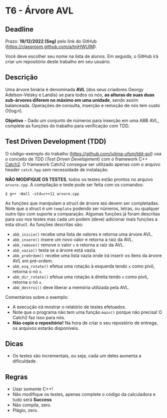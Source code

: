 
# T6 - Árvore AVL

## Deadline

Prazo: **19/12/2022 (Seg)** pelo link do GitHub (https://classroom.github.com/a/tniHWUIM).

Você deve escolher seu nome na lista de alunos. Em seguida, o GitHub irá criar um repositório deste trabalho em seu usuário.

## Descrição

Uma árvore binária é denominada **AVL** (dos seus criadores Georgy
Adelson-Velsky e Landis) se para todos os nós, **as alturas de suas duas
sub-árvores diferem no máximo em uma unidade**, sendo assim balanceada.
Operações de consulta, inserção e remoção de nós tem custo $O(\log n)$.


**Objetivo** - Dado um conjunto de números para inserção em uma ABB AVL, complete as funções do trabalho para verificação com TDD.

## Test Driven Development (TDD)

O código-exemplo do trabalho (https://github.com/jvlima-ufsm/tdd-avl) usa o conceito de TDD (*Test Driven Development*) com o framework C++ [Catch2](https://github.com/catchorg/Catch2/tree/v2.x).
O framework Catch2 consegue ser utilizado apenas com o arquivo header `catch.hpp` sem necessidade de instalação.

**NÃO MODIFIQUE OS TESTES**, todos os testes estão prontos no arquivo `arvore.cpp`. A compilação e teste pode ser feita com os comandos:
```
$ g++ -Wall -std=c++11 arvore.cpp 
```

As funções que manipulam a struct de árvore `Abb` devem ser completadas. Note que a struct é um `template` podendo ser números, letras, ou qualquer outro tipo com suporte a comparação. Algumas funções já foram descritas para uso nos testes mas cada um podem (deve) adicionar mais funções a esta struct. As funções descritas são:
- `abb_inicia()` recebe uma lista de valores e retorna uma árvore AVL.
- `abb_insere()` insere um novo valor e retorna a raiz da AVL.
- `abb_remove()` remove o valor `v` e retorna a raiz da AVL.
- `abb_vazio()` testa se a árvore está vazia.
- `abb_preOrdem()` recebe uma lista vazia onde irá inserir os itens da árvore AVL em pré-ordem.
- `abb_esq_rotate()` efetua uma rotação à esquerda tendo `x` como pivô, retorna o nó `x`.
- `abb_dir_rotate()` efetua uma rotação à direita tendo `x` como pivô, retorna o nó `x`.
- `abb_destroi()` deve liberar a memória utilizada pela AVL.


Comentários sobre o exemplo:
- A execução irá mostrar o relatório de testes efetuados.
- Note que o programa não tem uma função `main()` porque não precisa! O Catch2 faz isso para nós.
- **Não copie o repositório!** Na hora de criar o seu repostório de entrega, os arquivos estarão disponíveis.

## Dicas
- Os testes são incrementais, ou seja, cada um deles aumenta a dificuldade.

## Regras
- Usar somente C++!
- Não modifique os testes, apenas complete o código da calculadora e tudo será **Success**
- Não compila, zero.
- Plágio, zero.